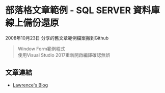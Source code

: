 # 部落格文章範例 - SQL SERVER 資料庫線上備份還原 # 

2008年10月23日 分享的舊文章範例檔案搬到Github

> Window Form範例程式  
> 使用Visual Studio 2017重新開啟編譯確認無誤  

文章連結
-----------------
* [Lawrence's Blog](https://lawrencetech.blogspot.tw/2008/10/sql-server_23.html) 